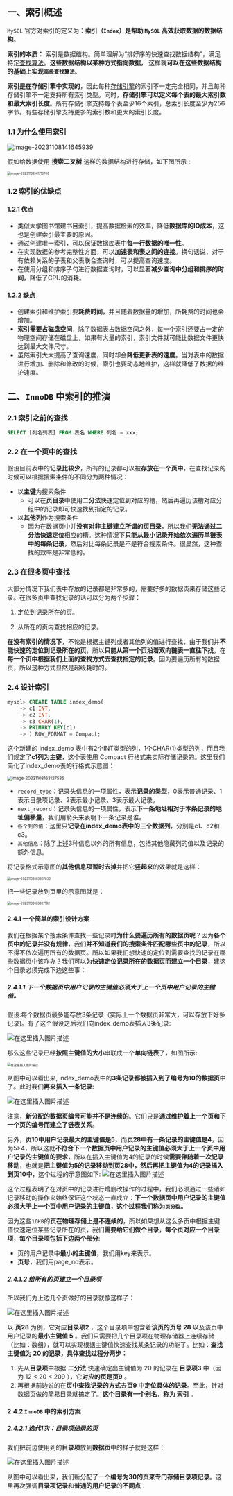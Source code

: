 ## 一、索引概述

`MySQL` 官方对索引的定义为：**索引（`Index`）是帮助 `MySQL` 高效获取数据的数据结构**。

**索引的本质：** 索引是数据结构。简单理解为“排好序的快速查找数据结构”，满足特定[查找算法](https://so.csdn.net/so/search?q=查找算法&spm=1001.2101.3001.7020)。**这些数据结构以某种方式指向数据**， 这样就**可以在这些数据结构的基础上实现`高级查找算法`**。

**索引是在存储引擎中实现的**，因此每种[存储引擎](https://so.csdn.net/so/search?q=存储引擎&spm=1001.2101.3001.7020)的索引不一定完全相同，并且每种存储引擎不一定支持所有索引类型。同时，**存储引擎可以定义每个表的最大索引数和最大索引长度**。所有存储引擎支持每个表至少16个索引，总索引长度至少为256字节。有些存储引擎支持更多的索引数和更大的索引长度。

### 1.1 为什么使用索引

![image-20231108141645939](03.索引的数据结构.assets/image-20231108141645939-16994242073631.png)

假如给数据使用 **搜索二叉树** 这样的数据结构进行存储，如下图所示 :

<img src="03.索引的数据结构.assets/image-20231108141716740.png" alt="image-20231108141716740" style="zoom: 50%;" />

### 1.2 索引的优缺点  

#### 1.2.1 优点

- 类似大学图书馆建书目索引，提高数据检索的效率，降低**数据库的IO成本**，这也是创建索引最主要的原因。
- 通过创建唯一索引，可以保证数据库表中**每一行数据的唯一性**。
- 在实现数据的参考完整性方面，可以**加速表和表之间的连接**。换句话说，对于有依赖关系的子表和父表联合查询时，可以提高查询速度。
- 在使用分组和排序子句进行数据查询时，可以显著**减少查询中分组和排序的时间**，降低了CPU的消耗。

#### 1.2.2 缺点

- 创建索引和维护索引要**耗费时间**，并且随着数据量的增加，所耗费的时间也会增加。
- **索引需要占磁盘空间**，除了数据表占数据空间之外，每一个索引还要占一定的物理空间存储在磁盘上，如果有大量的索引，索引文件就可能比数据文件更快达到最大文件尺寸。
- 虽然索引大大提高了查询速度，同时却会**降低更新表的速度**。当对表中的数据进行增加、删除和修改的时候，索引也要动态地维护，这样就降低了数据的维护速度。

## 二、`InnoDB` 中索引的推演

### 2.1 索引之前的查找

```sql
SELECT [列名列表] FROM 表名 WHERE 列名 = xxx;
```

### 2.2 在一个页中的查找

假设目前表中的**记录比较少**，所有的记录都可以被**存放在一个页中**，在查找记录的时候可以根据搜索条件的不同分为两种情况：

- 以**主键**为搜索条件
  - 可以在**页目录**中使用**二分法**快速定位到对应的槽，然后再遍历该槽对应分组中的记录即可快速找到指定的记录。
- 以**其他列**作为搜索条件
  - 因为在数据页中并**没有对非主键建立所谓的页目录**，所以我们**无法通过二分法快速定位**相应的槽。这种情况下**只能从最小记录开始依次遍历单链表中的每条记录**，然后对比每条记录是不是符合搜索条件。很显然，这种查找的效率是非常低的。

### 2.3 在很多页中查找

大部分情况下我们表中存放的记录都是非常多的，需要好多的数据页来存储这些记录。在很多页中查找记录的话可以分为两个步骤：

1. 定位到记录所在的页。

2. 从所在的页内查找相应的记录。

**在没有索引的情况下**，不论是根据主键列或者其他列的值进行查找，由于我们并**不能快速的定位到记录所在的页**，所以**只能从第一个页沿着双向链表一直往下找**，在**每一个页中根据我们上面的查找方式去查找指定的记录**。因为要遍历所有的数据页，所以这种方式显然是超级耗时的。

### 2.4 设计索引

```sql
mysql> CREATE TABLE index_demo(
    -> c1 INT,
    -> c2 INT,
    -> c3 CHAR(1),
    -> PRIMARY KEY(c1)
    -> ) ROW_FORMAT = Compact;
```

这个新建的 index_demo 表中有2个INT类型的列，1个CHAR(1)类型的列，而且我们规定了**c1列为主键**，这个表使用 Compact 行格式来实际存储记录的。这里我们简化了index_demo表的行格式示意图：

<img src="03.索引的数据结构.assets/image-20231108163127585.png" alt="image-20231108163127585" style="zoom:67%;" />

- `record_type`：记录头信息的一项属性，表示**记录的类型**，0表示普通记录、1表示目录项记录、2表示最小记录、3表示最大记录。
- `next_record`：记录头信息的一项属性，表示**下一条地址相对于本条记录的地址偏移量**，我们用箭头来表明下一条记录是谁。
- `各个列的值`：这里只**记录在index_demo表中的三个数据列**，分别是c1、c2和c3。
- `其他信息`：除了上述3种信息以外的所有信息，包括其他隐藏列的值以及记录的额外信息。

将记录格式示意图的**其他信息项暂时去掉**并把它**竖起来**的效果就是这样：

<img src="03.索引的数据结构.assets/image-20231108163307630.png" alt="image-20231108163307630" style="zoom:50%;" />

把一些记录放到页里的示意图就是：

<img src="03.索引的数据结构.assets/image-20231108163327192.png" alt="image-20231108163327192" style="zoom:50%;" />

#### 2.4.1 一个简单的索引设计方案

我们在根据某个搜索条件查找一些记录时**为什么要遍历所有的数据页呢**？因为**各个页中的记录并没有规律**，我们**并不知道我们的搜索条件匹配哪些页中的记录**，所以不得不依次遍历所有的数据页。所以如果我们想快速的定位到需要查找的记录在哪些数据页中该咋办？我们可以**为快速定位记录所在的数据页而建立一个目录**，建这个目录必须完成下边这些事：

##### 2.4.1.1 下一个数据页中用户记录的主键值必须大于上一个页中用户记录的主键值。

假设:每个数据页最多能存放3条记录（实际上一个数据页非常大，可以存放下好多记录)。有了这个假设之后我们向index_demo表插入3条记录:

![在这里插入图片描述](03.索引的数据结构.assets/f27f1e7822f442a29076effde0aabaaf.png)

那么这些记录已经**按照主键值的大小**串联成一个**单向链表**了，如图所示:

<img src="03.索引的数据结构.assets/watermark,type_d3F5LXplbmhlaQ,shadow_50,text_Q1NETiBAcHJlZmVjdF9zdGFydA==,size_17,color_FFFFFF,t_70,g_se,x_16.png" alt="在这里插入图片描述" style="zoom:50%;" />

从图中可以看出来, index_demo表中的**3条记录都被插入到了编号为10的数据页**中了。此时我们**再来插入一条记录**:

![在这里插入图片描述](03.索引的数据结构.assets/watermark,type_d3F5LXplbmhlaQ,shadow_50,text_Q1NETiBAcHJlZmVjdF9zdGFydA==,size_20,color_FFFFFF,t_70,g_se,x_16.png)

注意，**新分配的数据页编号可能并不是连续的**。它们只是**通过维护着上一个页和下一个页的编号而建立了链表关系**。

另外，**页10中用户记录最大的主键值是5**，而**页28中有一条记录的主键值是4**，因为5>4，所以这就**不符合下一个数据页中用户记录的主键值必须大于上一个页中用户记录的主键值的要求**，所以在插入主键值为4的记录的时候**需要伴随着一次记录移动**，也就是**把主键值为5的记录移动到页28中，然后再把主键值为4的记录插入到页10中**，这个过程的示意图如下:
![在这里插入图片描述](03.索引的数据结构.assets/watermark,type_d3F5LXplbmhlaQ,shadow_50,text_Q1NETiBAcHJlZmVjdF9zdGFydA==,size_20,color_FFFFFF,t_70,g_se,x_16-16994329409808.png)

这个过程表明了在对页中的记录进行增删改操作的过程中，我们必须通过一些诸如记录移动的操作来始终保证这个状态一直成立：**下一个数据页中用户记录的主键值必须大于上一个页中用户记录的主键值，这个过程我们称为`页分裂`。**

因为这些`16KB`的**页在物理存储上是不连续的**，所以如果想从这么多页中根据主键值快速定位某些记录所在的页，我们**需要给它们做个目录**，**每个页对应一个目录项**，**每个目录项包括下边两个部分**:

- 页的用户记录中**最小的主键值**，我们用key来表示。
- **页号**，我们用page_no表示。

##### 2.4.1.2 给所有的页建立一个目录项

所以我们为上边几个页做好的目录就像这样子：

![在这里插入图片描述](03.索引的数据结构.assets/watermark,type_d3F5LXplbmhlaQ,shadow_50,text_Q1NETiBAcHJlZmVjdF9zdGFydA==,size_20,color_FFFFFF,t_70,g_se,x_16-169943322374910.png)

以 **页28** 为例，它对应**目录项2** ，这个目录项中包含着**该页的页号 28** 以及该页中用户记录的**最小主键值 5**  。我们只需要把几个目录项在物理存储器上连续存储（比如：数组），就可以实现根据主键值快速查找某条记录的功能了。比如：**查找主键值为 20  的记录，具体查找过程分两步：**

1. 先从**目录项**中根据 **二分法** 快速确定出主键值为 20 的记录在 **目录项3** 中（因为 12 < 20 < 209 ），它**对应的页是页9** 。
2. 再根据前边说的在**页中查找记录的方式**去**页9 中定位具体的记录**。至此，针对数据页做的简易目录就搞定了。**这个目录有一个别名，称为 索引** 。

#### 2.4.2 `InnoDB` 中的索引方案

##### 2.4.2.1 迭代1次：目录项纪录的页

我们把前边使用到的**目录项**放到**数据页**中的样子就是这样：

![在这里插入图片描述](03.索引的数据结构.assets/watermark,type_d3F5LXplbmhlaQ,shadow_50,text_Q1NETiBAcHJlZmVjdF9zdGFydA==,size_20,color_FFFFFF,t_70,g_se,x_16-169943393500412.png)

从图中可以看出来，我们新分配了一个**编号为30的页来专门存储目录项记录**。这里再次强调**目录项记录**和**普通的用户记录**的**不同点**：